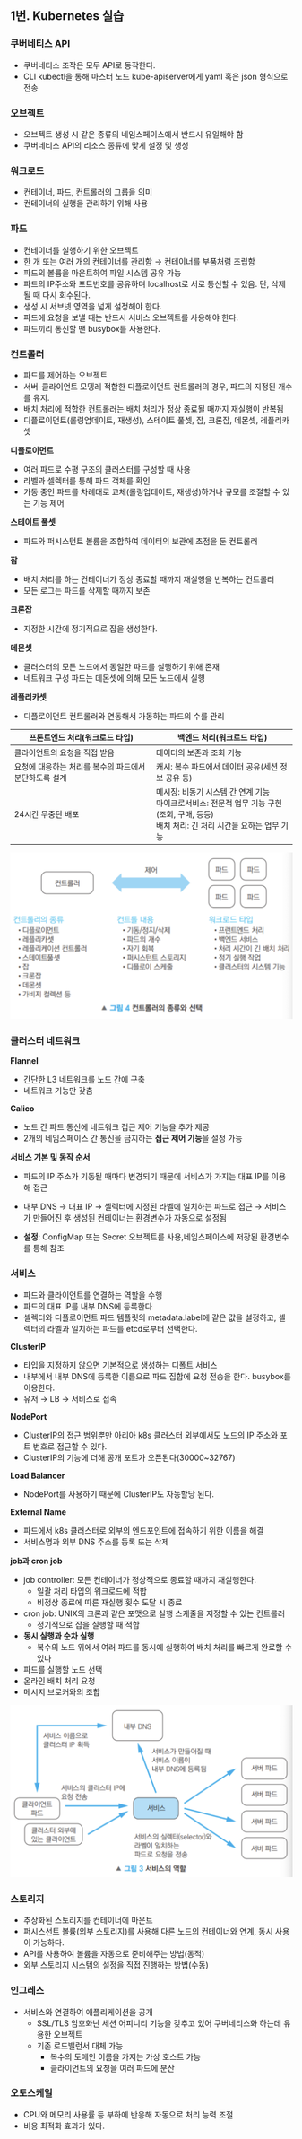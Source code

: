 ## 1번. Kubernetes 실습

### 쿠버네티스 API

- 쿠버네티스 조작은 모두 API로 동작한다.
- CLI kubectl을 통해 마스터 노드 kube-apiserver에게 yaml 혹은 json 형식으로 전송

### 오브젝트

- 오브젝트 생성 시 같은 종류의 네임스페이스에서 반드시 유일해야 함
- 쿠버네티스 API의 리소스 종류에 맞게 설정 및 생성

### 워크로드

- 컨테이너, 파드, 컨트롤러의 그룹을 의미
- 컨테이너의 실행을 관리하기 위해 사용

### 파드

- 컨테이너를 실행하기 위한 오브젝트
- 한 개 또는 여러 개의 컨테이너를 관리함 → 컨테이너를 부품처럼 조립함
- 파드의 볼륨을 마운트하여 파일 시스템 공유 가능
- 파드의 IP주소와 포트번호를 공유하며 localhost로 서로 통신할 수 있음. 단, 삭제될 때 다시 회수된다.
- 생성 시 서브넷 영역을 넓게 설정해야 한다.
- 파드에 요청을 보낼 때는 반드시 서비스 오브젝트를 사용해야 한다.
- 파드끼리 통신할 땐 busybox를 사용한다.

### 컨트롤러

- 파드를 제어하는 오브젝트
- 서버-클라이언트 모뎅레 적합한 디플로이먼트 컨트롤러의 경우, 파드의 지정된 개수를 유지.
- 배치 처리에 적합한 컨트롤러는 배치 처리가 정상 종료될 때까지 재실행이 반복됨
- 디플로이먼트(롤링업데이트, 재생성), 스테이트 풀셋, 잡, 크론잡, 데몬셋, 레플리카셋

**디플로이먼트**

- 여러 파드로 수평 구조의 클러스터를 구성할 때 사용
- 라벨과 셀렉터를 통해 파드 객체를 확인
- 가동 중인 파드를 차례대로 교체(롤링업데이트, 재생성)하거나 규모를 조절할 수 있는 기능 제어

**스테이트 풀셋**

- 파드와 퍼시스턴트 볼륨을 조합하여 데이터의 보관에 초점을 둔 컨트롤러

**잡**

- 배치 처리를 하는 컨테이너가 정상 종료할 때까지 재실행을 반복하는 컨트롤러
- 모든 로그는 파드를 삭제할 때까지 보존

**크론잡**

- 지정한 시간에 정기적으로 잡을 생성한다.

**데몬셋**

- 클러스터의 모든 노드에서 동일한 파드를 실행하기 위해 존재
- 네트워크 구성 파드는 데몬셋에 의해 모든 노드에서 실행

**레플리카셋**

- 디플로이먼트 컨트롤러와 연동해서 가동하는 파드의 수를 관리

| 프론트엔드 처리(워크로드 타입) | 백엔드 처리(워크로드 타입) |
| --- | --- |
| 클라이언트의 요청을 직접 받음 | 데이터의 보존과 조회 기능 |
| 요청에 대응하는 처리를 복수의 파드에서 분단하도록 설계 | 캐시: 복수 파드에서 데이터 공유(세션 정보 공유 등) |
| 24시간 무중단 배포 | 메시징: 비동기 시스템 간 연계 기능<br>마이크로서비스: 전문적 업무 기능 구현(조회, 구매, 등등)<br>배치 처리: 긴 처리 시간을 요하는 업무 기능 |

![controllers.png](/media/Kubernetes-controllers.png)

### 클러스터 네트워크

**Flannel**

- 간단한 L3 네트워크를 노드 간에 구축
- 네트워크 기능만 갖춤

**Calico**

- 노드 간 파드 통신에 네트워크 접근 제어 기능을 추가 제공
- 2개의 네임스페이스 간 통신을 금지하는 **접근 제어 기능**을 설정 가능

**서비스 기본 및 동작 순서**

- 파드의 IP 주소가 기동될 때마다 변경되기 때문에 서비스가 가지는 대표 IP를 이용해 접근
- 내부 DNS → 대표 IP → 셀렉터에 지정된 라벨에 일치하는 파드로 접근 → 서비스가 만들어진 후 생성된 컨테이너는 환경변수가 자동으로 설정됨

- **설정**: ConfigMap 또는 Secret 오브젝트를 사용,네임스페이스에 저장된 환경변수를 통해 참조

### 서비스

- 파드와 클라이언트를 연결하는 역할을 수행
- 파드의 대표 IP를 내부 DNS에 등록한다
- 셀렉터와 디플로이먼트 파드 템플릿의 metadata.label에 같은 값을 설정하고, 셀렉터의 라벨과 일치하는 파드를 etcd로부터 선택한다.

**ClusterIP**

- 타입을 지정하지 않으면 기본적으로 생성하는 디폴트 서비스
- 내부에서 내부 DNS에 등록한 이름으로 파드 집합에 요청 전송을 한다. busybox를 이용한다.
- 유저 → LB → 서비스로 접속

**NodePort**

- ClusterIP의 접근 범위뿐만 아리아 k8s 클러스터 외부에서도 노드의 IP 주소와 포트 번호로 접근할 수 있다.
- ClusterIP의 기능에 더해 공개 포트가 오픈된다(30000~32767)

**Load Balancer**

- NodePort를 사용하기 때문에 ClusterIP도 자동할당 된다.

**External Name**

- 파드에서 k8s 클러스터로 외부의 엔드포인트에 접속하기 위한 이름을 해결
- 서비스명과 외부 DNS 주소를 등록 또는 삭제

**job과 cron job**

- job controller: 모든 컨테이너가 정상적으로 종료할 때까지 재실행한다.
    - 일괄 처리 타입의 워크로드에 적합
    - 비정상 종료에 따른 재실행 횟수 도달 시 종료
- cron job: UNIX의 크론과 같은 포맷으로 실행 스케줄을 지정할 수 있는 컨트롤러
    - 정기적으로 잡을 실행할 때 적합
- **동시 실행과 순차 실행**
    - 복수의 노드 위에서 여러 파드를 동시에 실행하여 배치 처리를 빠르게 완료할 수 있다
- 파드를 실행할 노드 선택
- 온라인 배치 처리 요청
- 메시지 브로커와의 조합

![services.png](/media/Kubernetes-services.png)

### 스토리지

- 추상화된 스토리지를 컨테이너에 마운트
- 퍼시스선트 볼륨(외부 스토리지)를 사용해 다른 노드의 컨테이너와 연계, 동시 사용이 가능하다.
- API를 사용하여 볼륨을 자동으로 준비해주는 방법(동적)
- 외부 스토리지 시스템의 설정을 직접 진행하는 방법(수동)

### 인그레스

- 서비스와 연결하여 애플리케이션을 공개
    - SSL/TLS 암호화난 세션 어피니티 기능을 갖추고 있어 쿠버네티스화 하는데 유용한 오브젝트
    - 기존 로드밸런서 대체 가능
        - 복수의 도메인 이름을 가지는 가상 호스트 가능
        - 클라이언트의 요청을 여러 파드에 분산

### 오토스케일

- CPU와 메모리 사용률 등 부하에 반응해 자동으로 처리 능력 조절
- 비용 최적화 효과가 있다.
